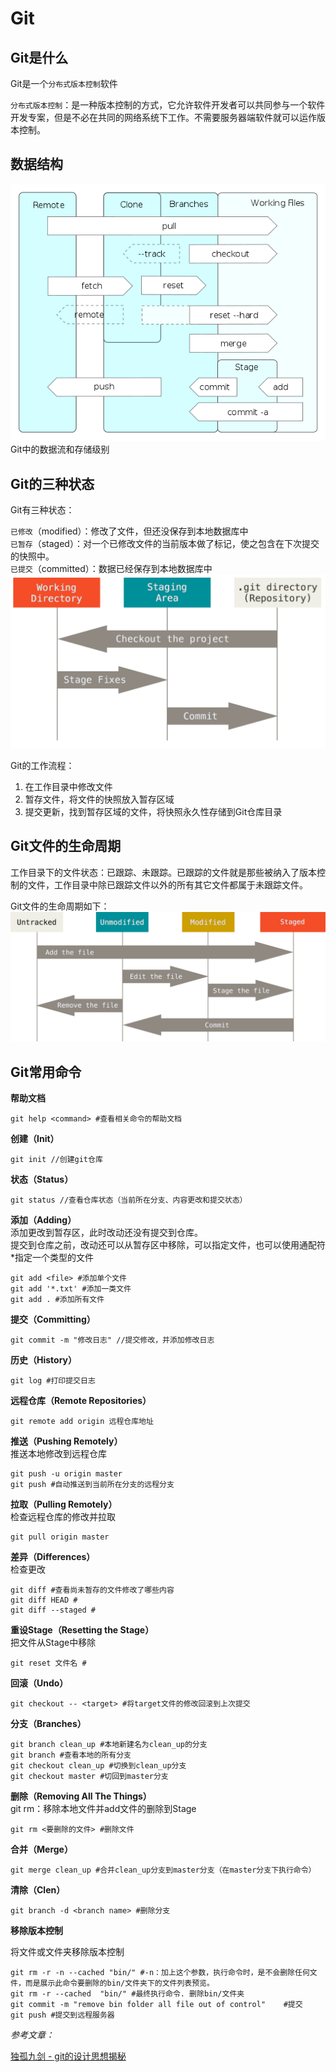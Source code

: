 # Git

## Git是什么

Git是一个`分布式版本控制`软件

`分布式版本控制`：是一种版本控制的方式，它允许软件开发者可以共同参与一个软件开发专案，但是不必在共同的网络系统下工作。不需要服务器端软件就可以运作版本控制。

## 数据结构

![](/assets/Git_operations.svg.png)  
Git中的数据流和存储级别

## Git的三种状态

Git有三种状态：

`已修改`（modified）：修改了文件，但还没保存到本地数据库中  
`已暂存`（staged）：对一个已修改文件的当前版本做了标记，使之包含在下次提交的快照中。  
`已提交`（committed）：数据已经保存到本地数据库中  
![](/assets/git的三个工作区域.png)

Git的工作流程：  
1. 在工作目录中修改文件  
2. 暂存文件，将文件的快照放入暂存区域  
3. 提交更新，找到暂存区域的文件，将快照永久性存储到Git仓库目录

## Git文件的生命周期

工作目录下的文件状态：已跟踪、未跟踪。已跟踪的文件就是那些被纳入了版本控制的文件，工作目录中除已跟踪文件以外的所有其它文件都属于未跟踪文件。

Git文件的生命周期如下：  
![](/assets/Git文件的生命周期.png)

## Git常用命令

**帮助文档**

```
git help <command> #查看相关命令的帮助文档
```

**创建（Init）**

```
git init //创建git仓库
```

**状态（Status）**

```
git status //查看仓库状态（当前所在分支、内容更改和提交状态）
```

**添加（Adding）**  
添加更改到暂存区，此时改动还没有提交到仓库。  
提交到仓库之前，改动还可以从暂存区中移除，可以指定文件，也可以使用通配符\*指定一个类型的文件

```
git add <file> #添加单个文件
git add '*.txt' #添加一类文件
git add . #添加所有文件
```

**提交（Committing）**

```
git commit -m "修改日志" //提交修改，并添加修改日志
```

**历史（History）**

```
git log #打印提交日志
```

**远程仓库（Remote Repositories）**

```
git remote add origin 远程仓库地址
```

**推送（Pushing Remotely）**  
推送本地修改到远程仓库

```
git push -u origin master
git push #自动推送到当前所在分支的远程分支
```

**拉取（Pulling Remotely）**  
检查远程仓库的修改并拉取

```
git pull origin master
```

**差异（Differences）**  
检查更改

```
git diff #查看尚未暂存的文件修改了哪些内容
git diff HEAD #
git diff --staged #
```

**重设Stage（Resetting the Stage）**  
把文件从Stage中移除

```
git reset 文件名 #
```

**回滚（Undo）**

```
git checkout -- <target> #将target文件的修改回滚到上次提交
```

**分支（Branches）**

```
git branch clean_up #本地新建名为clean_up的分支
git branch #查看本地的所有分支
git checkout clean_up #切换到clean_up分支
git checkout master #切回到master分支
```

**删除（Removing All The Things）**  
git rm：移除本地文件并add文件的删除到Stage

```
git rm <要删除的文件> #删除文件
```

**合并（Merge）**

```
git merge clean_up #合并clean_up分支到master分支（在master分支下执行命令）
```

**清除（Clen）**

```
git branch -d <branch name> #删除分支
```

**移除版本控制**

将文件或文件夹移除版本控制

```
git rm -r -n --cached "bin/" #-n：加上这个参数，执行命令时，是不会删除任何文件，而是展示此命令要删除的bin/文件夹下的文件列表预览。
git rm -r --cached  "bin/" #最终执行命令. 删除bin/文件夹
git commit -m "remove bin folder all file out of control"    #提交
git push #提交到远程服务器
```

_参考文章：_

[独孤九剑 - git的设计思想揭秘](http://outofmemory.cn/wiki/git-design-secret)



